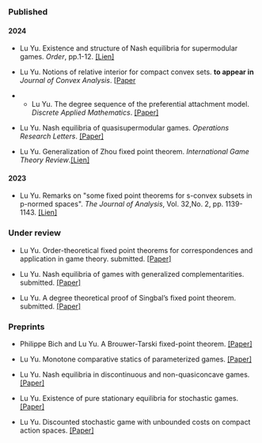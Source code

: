### Published
 
#### 2024

- Lu Yu. Existence and structure of Nash equilibria for supermodular games. _Order_, pp.1-12. [[Lien]](https://link.springer.com/article/10.1007/s11083-024-09686-6)

- Lu Yu. Notions of relative interior for compact convex sets. <strong>to appear in</strong> _Journal of Convex Analysis_. [[Paper](../static/interior.pdf)

- - Lu Yu. The degree sequence of the preferential attachment model. _Discrete Applied Mathematics_. [[Paper]](../static/sequence.pdf)

- Lu Yu. Nash equilibria of quasisupermodular games. _Operations Research Letters_. [[Paper]](../static/quasi.pdf)

- Lu Yu. Generalization of Zhou fixed point theorem. _International Game Theory Review_.[[Lien]](https://www.worldscientific.com/doi/10.1142/S0219198924500142)

 #### 2023 

- Lu Yu. Remarks on "some fixed point theorems for s-convex subsets in p-normed spaces". _The Journal of Analysis_, Vol. 32,No. 2, pp. 1139-1143. [[Lien]](https://link.springer.com/article/10.1007/s41478-023-00678-0)

### Under review

- Lu Yu. Order-theoretical fixed point theorems for correspondences and application in game theory. submitted. [[Paper]](https://arxiv.org/abs/2407.18582)

- Lu Yu. Nash equilibria of games with generalized complementarities. submitted. [[Paper]](https://arxiv.org/abs/2407.00636)

- Lu Yu. A degree theoretical proof of Singbal’s fixed point theorem. submitted. [[Paper]](../static/singbal.pdf)

### Preprints

- Philippe Bich and Lu Yu. A Brouwer-Tarski fixed-point theorem. [[Paper]](../static/bich.pdf)

- Lu Yu. Monotone comparative statics of parameterized  games. [[Paper]](../static/param.pdf)

- Lu Yu. Nash equilibria in discontinuous and non-quasiconcave games. [[Paper]](../static/nonquasi.pdf)

- Lu Yu. Existence of pure stationary equilibria for stochastic games. [[Paper]](../static/curtat.pdf)

- Lu Yu. Discounted stochastic game with unbounded costs on compact action spaces. [[Paper]](../static/sennot.pdf)

